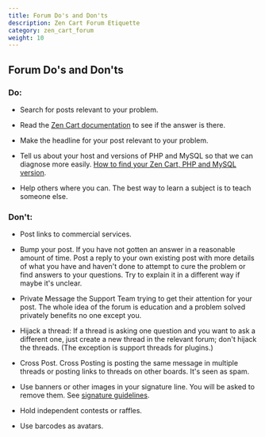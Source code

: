 ```yaml
---
title: Forum Do's and Don'ts 
description: Zen Cart Forum Etiquette
category: zen_cart_forum
weight: 10
---
```


## Forum Do's and Don'ts

### Do:

*   Search for posts relevant to your problem.

*   Read the [Zen Cart documentation](/user/) to see if the answer is there.

*   Make the headline for your post relevant to your problem.

*   Tell us about your host and versions of PHP and MySQL so that we can diagnose more easily.  [How to find your Zen Cart, PHP and MySQL version](/user/admin_pages/admin_version/).

*   Help others where you can. The best way to learn a subject is to teach someone else.

### Don't:

*   Post links to commercial services.

*   Bump your post. If you have not gotten an answer in a reasonable amount of time. Post a reply to your own existing post with more details of what you have and haven't done to attempt to cure the problem or find answers to your questions. Try to explain it in a different way if maybe it's unclear.

*   Private Message the Support Team trying to get their attention for your post. The whole idea of the forum is education and a problem solved privately benefits no one except you.

*   Hijack a thread: If a thread is asking one question and you want to ask a different one, just create a new thread in the relevant forum; don't hijack the threads.  (The exception is support threads for plugins.) 

*   Cross Post. Cross Posting is posting the same message in multiple threads or posting links to threads on other boards. It's seen as spam.

*   Use banners or other images in your signature line. You will be asked to remove them.  See [signature guidelines](/user/zen_cart_forum/signature/).

*   Hold independent contests or raffles.

*   Use barcodes as avatars.  


